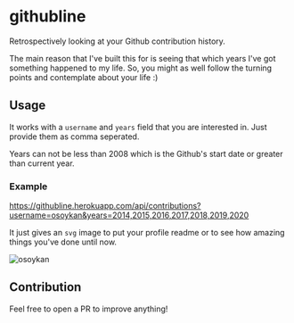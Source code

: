# githubline

Retrospectively looking at your Github contribution history.

The main reason that I've built this for is seeing that which years I've got something happened to my life. So, you might as well follow the turning points and contemplate about your life :)

## Usage

It works with a `username` and `years` field that you are interested in. Just provide them as comma seperated.

Years can not be less than 2008 which is the Github's start date or greater than current year.

### Example

https://githubline.herokuapp.com/api/contributions?username=osoykan&years=2014,2015,2016,2017,2018,2019,2020

It just gives an `svg` image to put your profile readme or to see how amazing things you've done until now.

![osoykan](https://githubline.herokuapp.com/api/contributions?username=osoykan&years=2014,2015,2016,2017,2018,2019,2020)

## Contribution

Feel free to open a PR to improve anything!
